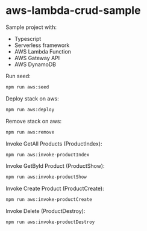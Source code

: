# aws-lambda-crud-sample

Sample project with:
  - Typescript
  - Serverless framework
  - AWS Lambda Function
  - AWS Gateway API
  - AWS DynamoDB

Run seed:
```sh
npm run aws:seed
```

Deploy stack on aws:
```sh
npm run aws:deploy
```

Remove stack on aws:
```sh
npm run aws:remove
```

Invoke GetAll Products (ProductIndex):
```sh
npm run aws:invoke-productIndex
```

Invoke GetById Product (ProductShow):
```sh
npm run aws:invoke-productShow
```

Invoke Create Product (ProductCreate):
```sh
npm run aws:invoke-productCreate
```

Invoke Delete (ProductDestroy):
```sh
npm run aws:invoke-productDestroy
```